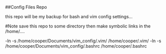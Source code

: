 ##Config Files Repo

this repo will be my backup for bash and vim config settings...

#Note
save this repo to some directory then make symbolic links in the /home/<username>.... 

-ln -s /home/cooper/Documents/vim_config/.vim/ /home/cooper/.vim/
-ln -s /home/cooper/Documents/vim_config/.bashrc /home/cooper/.bashrc
